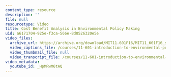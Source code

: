 ```yaml
---
content_type: resource
description: ''
file: null
resourcetype: Video
title: Cost Benefit Analysis in Environmental Policy Making
uid: a6171704-925e-f3ca-566e-8d8526320e5e
video_files:
  archive_url: https://archive.org/download/MIT11.601F16/MIT11_601F16_s09_Class_Discussion_300k.mp4
  video_captions_file: /courses/11-601-introduction-to-environmental-policy-and-planning-fall-2016/e30b60bc607d5c94869a05d3d66df663_HpMRwM6tAQ.vtt
  video_thumbnail_file: null
  video_transcript_file: /courses/11-601-introduction-to-environmental-policy-and-planning-fall-2016/1383209c06c2be84597b011f6cebc13b_HpMRwM6tAQ.pdf
video_metadata:
  youtube_id: _HpMRwM6tAQ
---
```

